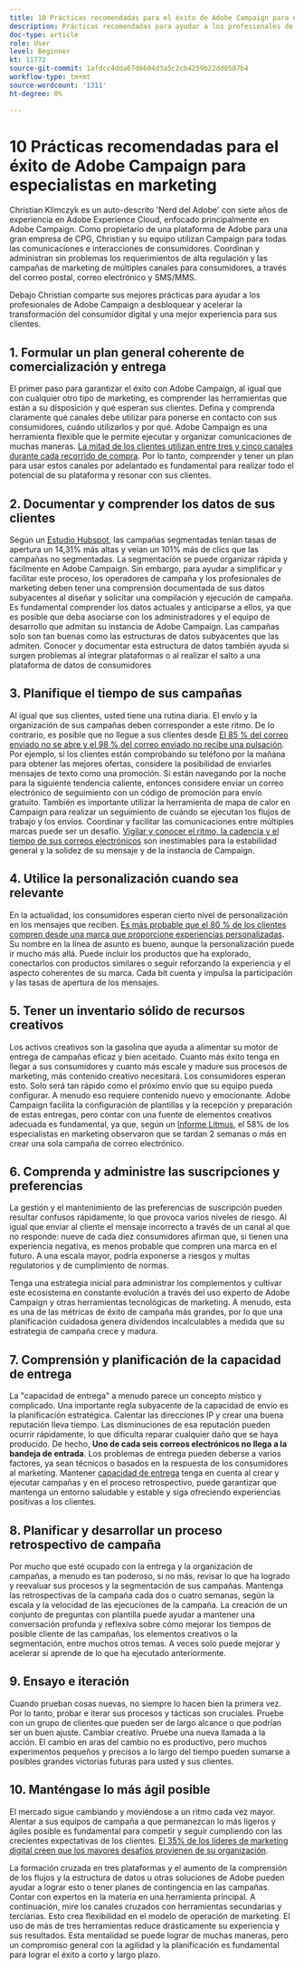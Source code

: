 ```yaml
---
title: 10 Prácticas recomendadas para el éxito de Adobe Campaign para especialistas en marketing
description: Prácticas recomendadas para ayudar a los profesionales de Adobe Campaign a desbloquear y acelerar la transformación del consumidor digital y ofrecer una mejor experiencia a sus clientes.
doc-type: article
role: User
level: Beginner
kt: 11772
source-git-commit: 1afdcc4dda67d6604d3a5c2cb4259b22dd0587b4
workflow-type: tm+mt
source-wordcount: '1311'
ht-degree: 0%

---
```



# 10 Prácticas recomendadas para el éxito de Adobe Campaign para especialistas en marketing

Christian Klimczyk es un auto-descrito &#39;Nerd del Adobe&#39; con siete años de experiencia en Adobe Experience Cloud, enfocado principalmente en Adobe Campaign. Como propietario de una plataforma de Adobe para una gran empresa de CPG, Christian y su equipo utilizan Campaign para todas las comunicaciones e interacciones de consumidores. Coordinan y administran sin problemas los requerimientos de alta regulación y las campañas de marketing de múltiples canales para consumidores, a través del correo postal, correo electrónico y SMS/MMS.

Debajo Christian comparte sus mejores prácticas para ayudar a los profesionales de Adobe Campaign a desbloquear y acelerar la transformación del consumidor digital y una mejor experiencia para sus clientes.


## 1. Formular un plan general coherente de comercialización y entrega

El primer paso para garantizar el éxito con Adobe Campaign, al igual que con cualquier otro tipo de marketing, es comprender las herramientas que están a su disposición y qué esperan sus clientes. Defina y comprenda claramente qué canales debe utilizar para ponerse en contacto con sus consumidores, cuándo utilizarlos y por qué. Adobe Campaign es una herramienta flexible que le permite ejecutar y organizar comunicaciones de muchas maneras. [La mitad de los clientes utilizan entre tres y cinco canales durante cada recorrido de compra](https://www.mckinsey.com/capabilities/operations/our-insights/redefine-the-omnichannel-approach-focus-on-what-truly-matters). Por lo tanto, comprender y tener un plan para usar estos canales por adelantado es fundamental para realizar todo el potencial de su plataforma y resonar con sus clientes.


## 2. Documentar y comprender los datos de sus clientes

Según un [Estudio Hubspot](https://www.linkedin.com/pulse/customer-segmentation-effective-b2b-business-industry-sabreen), las campañas segmentadas tenían tasas de apertura un 14,31% más altas y veían un 101% más de clics que las campañas no segmentadas. La segmentación se puede organizar rápida y fácilmente en Adobe Campaign. Sin embargo, para ayudar a simplificar y facilitar este proceso, los operadores de campaña y los profesionales de marketing deben tener una comprensión documentada de sus datos subyacentes al diseñar y solicitar una compilación y ejecución de campaña. Es fundamental comprender los datos actuales y anticiparse a ellos, ya que es posible que deba asociarse con los administradores y el equipo de desarrollo que admitan su instancia de Adobe Campaign. Las campañas solo son tan buenas como las estructuras de datos subyacentes que las admiten. Conocer y documentar esta estructura de datos también ayuda si surgen problemas al integrar plataformas o al realizar el salto a una plataforma de datos de consumidores


## 3. Planifique el tiempo de sus campañas

Al igual que sus clientes, usted tiene una rutina diaria. El envío y la organización de sus campañas deben corresponder a este ritmo. De lo contrario, es posible que no llegue a sus clientes desde [El 85 % del correo enviado no se abre y el 98 % del correo enviado no recibe una pulsación](https://www.validity.com/resource-center/state-of-email-2021/). Por ejemplo, si los clientes están comprobando su teléfono por la mañana para obtener las mejores ofertas, considere la posibilidad de enviarles mensajes de texto como una promoción. Si están navegando por la noche para la siguiente tendencia caliente, entonces considere enviar un correo electrónico de seguimiento con un código de promoción para envío gratuito. También es importante utilizar la herramienta de mapa de calor en Campaign para realizar un seguimiento de cuándo se ejecutan los flujos de trabajo y los envíos. Coordinar y facilitar las comunicaciones entre múltiples marcas puede ser un desafío. [Vigilar y conocer el ritmo, la cadencia y el tiempo de sus correos electrónicos](https://experienceleaguecommunities.adobe.com/t5/adobe-campaign-classic-blogs/predictive-send-time-optimization-with-adobe-campaign/ba-p/561554) son inestimables para la estabilidad general y la solidez de su mensaje y de la instancia de Campaign.


## 4. Utilice la personalización cuando sea relevante

En la actualidad, los consumidores esperan cierto nivel de personalización en los mensajes que reciben. [Es más probable que el 80 % de los clientes compren desde una marca que proporcione experiencias personalizadas](https://us.epsilon.com/power-of-me). Su nombre en la línea de asunto es bueno, aunque la personalización puede ir mucho más allá. Puede incluir los productos que ha explorado, conectarlos con productos similares o seguir reforzando la experiencia y el aspecto coherentes de su marca. Cada bit cuenta y impulsa la participación y las tasas de apertura de los mensajes.


## 5. Tener un inventario sólido de recursos creativos

Los activos creativos son la gasolina que ayuda a alimentar su motor de entrega de campañas eficaz y bien aceitado. Cuanto más éxito tenga en llegar a sus consumidores y cuanto más escale y madure sus procesos de marketing, más contenido creativo necesitará. Los consumidores esperan esto. Solo será tan rápido como el próximo envío que su equipo pueda configurar. A menudo eso requiere contenido nuevo y emocionante. Adobe Campaign facilita la configuración de plantillas y la recepción y preparación de estas entregas, pero contar con una fuente de elementos creativos adecuada es fundamental, ya que, según un [Informe Litmus](https://www.litmus.com/resources/state-of-email/), el 58% de los especialistas en marketing observaron que se tardan 2 semanas o más en crear una sola campaña de correo electrónico.


## 6. Comprenda y administre las suscripciones y preferencias

La gestión y el mantenimiento de las preferencias de suscripción pueden resultar confusos rápidamente, lo que provoca varios niveles de riesgo. Al igual que enviar al cliente el mensaje incorrecto a través de un canal al que no responde: nueve de cada diez consumidores afirman que, si tienen una experiencia negativa, es menos probable que compren una marca en el futuro. A una escala mayor, podría exponerse a riesgos y multas regulatorios y de cumplimiento de normas.

Tenga una estrategia inicial para administrar los complementos y cultivar este ecosistema en constante evolución a través del uso experto de Adobe Campaign y otras herramientas tecnológicas de marketing. A menudo, esta es una de las métricas de éxito de campaña más grandes, por lo que una planificación cuidadosa genera dividendos incalculables a medida que su estrategia de campaña crece y madura.


## 7. Comprensión y planificación de la capacidad de entrega

La &quot;capacidad de entrega&quot; a menudo parece un concepto místico y complicado. Una importante regla subyacente de la capacidad de envío es la planificación estratégica. Calentar las direcciones IP y crear una buena reputación lleva tiempo. Las disminuciones de esa reputación pueden ocurrir rápidamente, lo que dificulta reparar cualquier daño que se haya producido. De hecho, **Uno de cada seis correos electrónicos no llega a la bandeja de entrada**. Los problemas de entrega pueden deberse a varios factores, ya sean técnicos o basados en la respuesta de los consumidores al marketing. Mantener [capacidad de entrega](https://business.adobe.com/products/campaign/email-deliverability.html) tenga en cuenta al crear y ejecutar campañas y en el proceso retrospectivo, puede garantizar que mantenga un entorno saludable y estable y siga ofreciendo experiencias positivas a los clientes.


## 8. Planificar y desarrollar un proceso retrospectivo de campaña

Por mucho que esté ocupado con la entrega y la organización de campañas, a menudo es tan poderoso, si no más, revisar lo que ha logrado y reevaluar sus procesos y la segmentación de sus campañas. Mantenga las retrospectivas de la campaña cada dos o cuatro semanas, según la escala y la velocidad de las ejecuciones de la campaña. La creación de un conjunto de preguntas con plantilla puede ayudar a mantener una conversación profunda y reflexiva sobre cómo mejorar los tiempos de posible cliente de las campañas, los elementos creativos o la segmentación, entre muchos otros temas. A veces solo puede mejorar y acelerar si aprende de lo que ha ejecutado anteriormente.



## 9. Ensayo e iteración

Cuando prueban cosas nuevas, no siempre lo hacen bien la primera vez. Por lo tanto, probar e iterar sus procesos y tácticas son cruciales. Pruebe con un grupo de clientes que pueden ser de largo alcance o que podrían ser un buen ajuste. Cambiar creativo. Pruebe una nueva llamada a la acción. El cambio en aras del cambio no es productivo, pero muchos experimentos pequeños y precisos a lo largo del tiempo pueden sumarse a posibles grandes victorias futuras para usted y sus clientes.



## 10. Manténgase lo más ágil posible

El mercado sigue cambiando y moviéndose a un ritmo cada vez mayor. Alentar a sus equipos de campaña a que permanezcan lo más ligeros y ágiles posible es fundamental para competir y seguir cumpliendo con las crecientes expectativas de los clientes. [El 35% de los líderes de marketing digital creen que los mayores desafíos provienen de su organización](https://www.gartner.com/en/newsroom/press-releases/gartner-says-35--of-digital-marketing-leaders-believe-the-bigges).

La formación cruzada en tres plataformas y el aumento de la comprensión de los flujos y la estructura de datos u otras soluciones de Adobe pueden ayudar a lograr esto o tener planes de contingencia en las campañas. Contar con expertos en la materia en una herramienta principal. A continuación, mire los canales cruzados con herramientas secundarias y terciarias. Esto crea flexibilidad en el modelo de operación de marketing. El uso de más de tres herramientas reduce drásticamente su experiencia y sus resultados. Esta mentalidad se puede lograr de muchas maneras, pero un compromiso general con la agilidad y la planificación es fundamental para lograr el éxito a corto y largo plazo.
